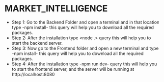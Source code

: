 # MARKET_INTELLIGENCE

* Step 1: Go to the Backend Folder and open a terminal and in that location type -npm install- this query will help you to download all the required packages.
* Step 2: After the installation type <node .> query this will help you to start the backend server.
* Step 3: Now go to the Frontend folder and open a new terminal and type -npm install- this query will help you to download all the required packages.
* Step 4: After the installation type -npm run dev- query this will help you to start the frontend server, and the server will be running at http://localhost:8080
